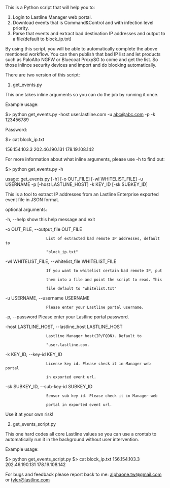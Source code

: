This is a Python script that will help you to:

1. Login to Lastline Manager web portal.
2. Download events that is Command&Control and with infection level priority.
3. Parse that events and extract bad destination IP addresses and output to a file(default to block_ip.txt)

By using this script, you will be able to automatically complete the above mentioned workflow. You can then publish that bad IP list and let products such as PaloAlto NGFW or Bluecoat ProxySG to come and get the list. So those inlince security devices and import and do blocking automatically.

There are two version of this script:

1. get_events.py

This one takes inline arguments so you can do the job by running it once.

Example usage:

$> python get_events.py -host user.lastline.com -u abc@abc.com -p -k 123456789

Password: 

$> cat block_ip.txt

156.154.103.3
202.46.190.131
178.19.108.142

For more information about what inline arguments, please use -h to find out:

$> python get_events.py -h

usage: get_events.py [-h] [-o OUT_FILE] [-wl WHITELIST_FILE] -u USERNAME -p [-host LASTLINE_HOST] -k KEY_ID [-sk SUBKEY_ID]

This is a tool to extract IP addresses from an Lastline Enterprise exported event file in JSON format.

optional arguments:


-h, --help
	show this help message and exit

-o OUT_FILE, --output_file OUT_FILE

                      List of extracted bad remote IP addresses, default to

                      "block_ip.txt"

-wl WHITELIST_FILE, --whitelist_file WHITELIST_FILE

                      If you want to whitelist certain bad remote IP, put

                      them into a file and point the script to read. This

                      file default to "whitelist.txt"

-u USERNAME, --username USERNAME

                      Please enter your Lastline portal username.

-p, --password        Please enter your Lastline portal password.

-host LASTLINE_HOST, --lastline_host LASTLINE_HOST

                      Lastline Manager host(IP/FQDN). Default to

                      "user.lastline.com.

-k KEY_ID, --key-id KEY_ID

                      License key id. Please check it in Manager web portal

                      in exported event url.

-sk SUBKEY_ID, --sub-key-id SUBKEY_ID

                      Sensor sub key id. Please check it in Manager web

                      portal in exported event url.

Use it at your own risk!

2. get_events_script.py

This one hard codes all core Lastline values so you can use a crontab to automatically run it in the background without user intervention. 

Example usage:

$> python get_events_script.py
$> cat block_ip.txt 
156.154.103.3
202.46.190.131
178.19.108.142

For bugs and feedback please report back to me:
alphaone.tw@gmail.com or tyler@lastline.com